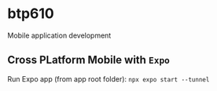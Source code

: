 # btp610
Mobile application development

## Cross PLatform Mobile with `Expo`

Run Expo app (from app root folder):
`npx expo start --tunnel`